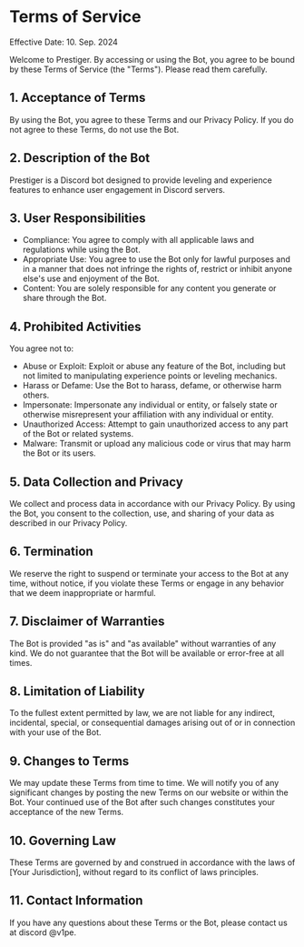 # Terms of Service

Effective Date: 10. Sep. 2024

Welcome to Prestiger. By accessing or using the Bot, you agree to be bound by these Terms of Service (the "Terms"). Please read them carefully.

## 1. Acceptance of Terms
By using the Bot, you agree to these Terms and our Privacy Policy. If you do not agree to these Terms, do not use the Bot.

## 2. Description of the Bot
Prestiger is a Discord bot designed to provide leveling and experience features to enhance user engagement in Discord servers.

## 3. User Responsibilities
- Compliance: You agree to comply with all applicable laws and regulations while using the Bot.
- Appropriate Use: You agree to use the Bot only for lawful purposes and in a manner that does not infringe the rights of, restrict or inhibit anyone else's use and enjoyment of the Bot.
- Content: You are solely responsible for any content you generate or share through the Bot.

## 4. Prohibited Activities
You agree not to:
- Abuse or Exploit: Exploit or abuse any feature of the Bot, including but not limited to manipulating experience points or leveling mechanics.
- Harass or Defame: Use the Bot to harass, defame, or otherwise harm others.
- Impersonate: Impersonate any individual or entity, or falsely state or otherwise misrepresent your affiliation with any individual or entity.
- Unauthorized Access: Attempt to gain unauthorized access to any part of the Bot or related systems.
- Malware: Transmit or upload any malicious code or virus that may harm the Bot or its users.

## 5. Data Collection and Privacy
We collect and process data in accordance with our Privacy Policy. By using the Bot, you consent to the collection, use, and sharing of your data as described in our Privacy Policy.

## 6. Termination
We reserve the right to suspend or terminate your access to the Bot at any time, without notice, if you violate these Terms or engage in any behavior that we deem inappropriate or harmful.

## 7. Disclaimer of Warranties
The Bot is provided "as is" and "as available" without warranties of any kind. We do not guarantee that the Bot will be available or error-free at all times.

## 8. Limitation of Liability
To the fullest extent permitted by law, we are not liable for any indirect, incidental, special, or consequential damages arising out of or in connection with your use of the Bot.

## 9. Changes to Terms
We may update these Terms from time to time. We will notify you of any significant changes by posting the new Terms on our website or within the Bot. Your continued use of the Bot after such changes constitutes your acceptance of the new Terms.

## 10. Governing Law
These Terms are governed by and construed in accordance with the laws of [Your Jurisdiction], without regard to its conflict of laws principles.

## 11. Contact Information
If you have any questions about these Terms or the Bot, please contact us at discord @v1pe.
